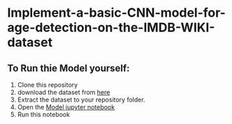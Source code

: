 # Implement-a-basic-CNN-model-for-age-detection-on-the-IMDB-WIKI-dataset
##  To Run thie Model yourself:
1. Clone this repository
2. download the dataset from [here](https://www.kaggle.com/datasets/abhikjha/imdb-wiki-faces-dataset)
3. Extract the dataset to your repository folder.
4. Open the [Model jupyter notebook](https://github.com/KundanKumari/Implement-a-basic-CNN-model-for-age-detection-on-the-IMDB-WIKI-dataset/blob/main/IMDB-WIKI.ipynb)
5. Run this notebook

